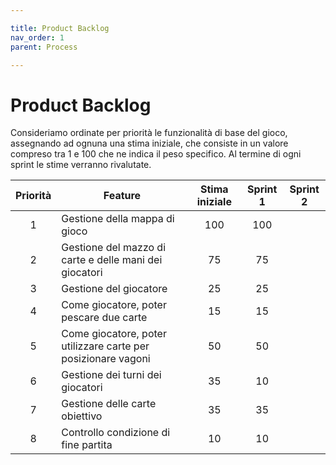 ```yaml
---

title: Product Backlog
nav_order: 1
parent: Process

---
```


# Product Backlog
Consideriamo ordinate per priorità le funzionalità di base del gioco, assegnando ad ognuna una stima iniziale, che
consiste in un valore compreso tra 1 e 100 che ne indica il peso specifico. Al termine di ogni sprint le stime verranno
rivalutate.

| Priorità | Feature                                                       | Stima iniziale | Sprint 1 | Sprint 2 |
|:--------:|---------------------------------------------------------------|:--------------:|:--------:|:--------:|
|    1     | Gestione della mappa di gioco                                 |      100       |   100    |          |
|    2     | Gestione del mazzo di carte e delle mani dei giocatori        |       75       |    75    |          |
|    3     | Gestione del giocatore                                        |       25       |    25    |          |
|    4     | Come giocatore, poter pescare due carte                       |       15       |    15    |          |
|    5     | Come giocatore, poter utilizzare carte per posizionare vagoni |       50       |    50    |          |
|    6     | Gestione dei turni dei giocatori                              |       35       |    10    |          |
|    7     | Gestione delle carte obiettivo                                |       35       |    35    |          |
|    8     | Controllo condizione di fine partita                          |       10       |    10    |          |
